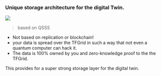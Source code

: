 ### Unique storage architecture for the digital Twin.

![](img/storage_twin.png)


> based on QSSS

- Not based on replication or blockchain!
- your data is spread over the TFGrid in such a way that not even a quantum computer can hack it. 
- The data is 100% owned by you and zero-knowledge proof to the the TFGrid.


This provides for a super strong storage layer for the digital twin.